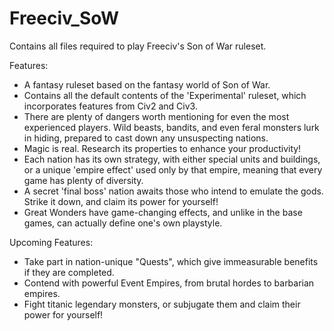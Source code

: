 # Freeciv_SoW
Contains all files required to play Freeciv's Son of War ruleset.     

Features:
- A fantasy ruleset based on the fantasy world of Son of War. 
- Contains all the default contents of the 'Experimental' ruleset, which incorporates features from Civ2 and Civ3.
- There are plenty of dangers worth mentioning for even the most experienced players. Wild beasts, bandits, and even feral monsters lurk in hiding, prepared to cast down any unsuspecting nations.
- Magic is real. Research its properties to enhance your productivity!
- Each nation has its own strategy, with either special units and buildings, or a unique 'empire effect' used only by that empire, meaning that every game has plenty of diversity.
- A secret 'final boss' nation awaits those who intend to emulate the gods. Strike it down, and claim its power for yourself!
- Great Wonders have game-changing effects, and unlike in the base games, can actually define one's own playstyle.

Upcoming Features:
- Take part in nation-unique "Quests", which give immeasurable benefits if they are completed.
- Contend with powerful Event Empires, from brutal hordes to barbarian empires.
- Fight titanic legendary monsters, or subjugate them and claim their power for yourself!
